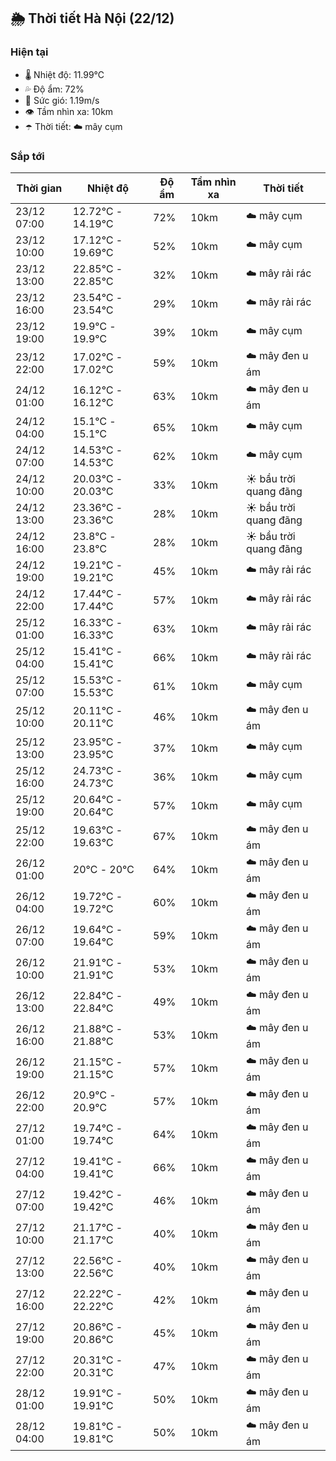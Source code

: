 ## 🌦️ Thời tiết Hà Nội (22/12)

### Hiện tại

- 🌡️ Nhiệt độ: 11.99℃
- 💦 Độ ẩm: 72%
- 💨 Sức gió: 1.19m/s
- 👁️ Tầm nhìn xa: 10km
- ☂️ Thời tiết: ☁️ mây cụm

### Sắp tới

| Thời gian | Nhiệt độ | Độ ẩm | Tầm nhìn xa | Thời tiết |
| --- | --- | --- | --- | --- |
| 23/12 07:00 | 12.72℃ - 14.19℃ | 72% | 10km | ☁️ mây cụm |
| 23/12 10:00 | 17.12℃ - 19.69℃ | 52% | 10km | ☁️ mây cụm |
| 23/12 13:00 | 22.85℃ - 22.85℃ | 32% | 10km | ☁️ mây rải rác |
| 23/12 16:00 | 23.54℃ - 23.54℃ | 29% | 10km | ☁️ mây rải rác |
| 23/12 19:00 | 19.9℃ - 19.9℃ | 39% | 10km | ☁️ mây cụm |
| 23/12 22:00 | 17.02℃ - 17.02℃ | 59% | 10km | ☁️ mây đen u ám |
| 24/12 01:00 | 16.12℃ - 16.12℃ | 63% | 10km | ☁️ mây đen u ám |
| 24/12 04:00 | 15.1℃ - 15.1℃ | 65% | 10km | ☁️ mây cụm |
| 24/12 07:00 | 14.53℃ - 14.53℃ | 62% | 10km | ☁️ mây cụm |
| 24/12 10:00 | 20.03℃ - 20.03℃ | 33% | 10km | ☀️ bầu trời quang đãng |
| 24/12 13:00 | 23.36℃ - 23.36℃ | 28% | 10km | ☀️ bầu trời quang đãng |
| 24/12 16:00 | 23.8℃ - 23.8℃ | 28% | 10km | ☀️ bầu trời quang đãng |
| 24/12 19:00 | 19.21℃ - 19.21℃ | 45% | 10km | ☁️ mây rải rác |
| 24/12 22:00 | 17.44℃ - 17.44℃ | 57% | 10km | ☁️ mây rải rác |
| 25/12 01:00 | 16.33℃ - 16.33℃ | 63% | 10km | ☁️ mây rải rác |
| 25/12 04:00 | 15.41℃ - 15.41℃ | 66% | 10km | ☁️ mây rải rác |
| 25/12 07:00 | 15.53℃ - 15.53℃ | 61% | 10km | ☁️ mây cụm |
| 25/12 10:00 | 20.11℃ - 20.11℃ | 46% | 10km | ☁️ mây đen u ám |
| 25/12 13:00 | 23.95℃ - 23.95℃ | 37% | 10km | ☁️ mây cụm |
| 25/12 16:00 | 24.73℃ - 24.73℃ | 36% | 10km | ☁️ mây cụm |
| 25/12 19:00 | 20.64℃ - 20.64℃ | 57% | 10km | ☁️ mây cụm |
| 25/12 22:00 | 19.63℃ - 19.63℃ | 67% | 10km | ☁️ mây đen u ám |
| 26/12 01:00 | 20℃ - 20℃ | 64% | 10km | ☁️ mây đen u ám |
| 26/12 04:00 | 19.72℃ - 19.72℃ | 60% | 10km | ☁️ mây đen u ám |
| 26/12 07:00 | 19.64℃ - 19.64℃ | 59% | 10km | ☁️ mây đen u ám |
| 26/12 10:00 | 21.91℃ - 21.91℃ | 53% | 10km | ☁️ mây đen u ám |
| 26/12 13:00 | 22.84℃ - 22.84℃ | 49% | 10km | ☁️ mây đen u ám |
| 26/12 16:00 | 21.88℃ - 21.88℃ | 53% | 10km | ☁️ mây đen u ám |
| 26/12 19:00 | 21.15℃ - 21.15℃ | 57% | 10km | ☁️ mây đen u ám |
| 26/12 22:00 | 20.9℃ - 20.9℃ | 57% | 10km | ☁️ mây đen u ám |
| 27/12 01:00 | 19.74℃ - 19.74℃ | 64% | 10km | ☁️ mây đen u ám |
| 27/12 04:00 | 19.41℃ - 19.41℃ | 66% | 10km | ☁️ mây đen u ám |
| 27/12 07:00 | 19.42℃ - 19.42℃ | 46% | 10km | ☁️ mây đen u ám |
| 27/12 10:00 | 21.17℃ - 21.17℃ | 40% | 10km | ☁️ mây đen u ám |
| 27/12 13:00 | 22.56℃ - 22.56℃ | 40% | 10km | ☁️ mây đen u ám |
| 27/12 16:00 | 22.22℃ - 22.22℃ | 42% | 10km | ☁️ mây đen u ám |
| 27/12 19:00 | 20.86℃ - 20.86℃ | 45% | 10km | ☁️ mây đen u ám |
| 27/12 22:00 | 20.31℃ - 20.31℃ | 47% | 10km | ☁️ mây đen u ám |
| 28/12 01:00 | 19.91℃ - 19.91℃ | 50% | 10km | ☁️ mây đen u ám |
| 28/12 04:00 | 19.81℃ - 19.81℃ | 50% | 10km | ☁️ mây đen u ám |
